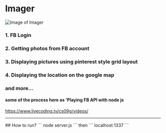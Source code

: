 # Imager
![Image of Imager](http://i.imgur.com/Oc27oIg.png)

### 1. FB Login
### 2. Getting photos from FB account
### 3. Displaying pictures using pinterest style grid layout
### 4. Displaying the location on the google map
### and more...

#### some of the process here as 'Playing FB API with node js
https://www.livecoding.tv/cs09g/videos/

<hr>
## How to run?
```
node server.js
```
then
```
localhost:1337
```
